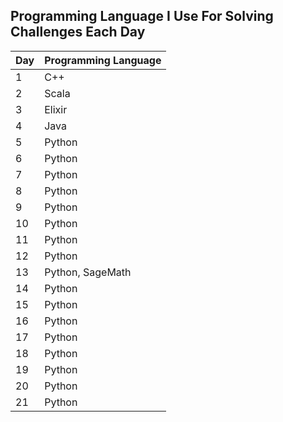 ## Programming Language I Use For Solving Challenges Each Day

| Day | Programming Language |
| --- | -------------------- |
| 1   | C++                  |
| 2   | Scala                |
| 3   | Elixir               |
| 4   | Java                 |
| 5   | Python               |
| 6   | Python               |
| 7   | Python               |
| 8   | Python               |
| 9   | Python               |
| 10  | Python               |
| 11  | Python               |
| 12  | Python               |
| 13  | Python, SageMath     |
| 14  | Python               |
| 15  | Python               |
| 16  | Python               |
| 17  | Python               |
| 18  | Python               |
| 19  | Python               |
| 20  | Python               |
| 21  | Python               |
